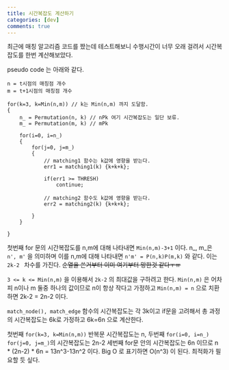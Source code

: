 ```yaml
---
title: 시간복잡도 계산하기
categories: [dev]
comments: true
---
```


최근에 매칭 알고리즘 코드를 짰는데 테스트해보니 수행시간이 너무 오래 걸려서 시간복잡도를 한번 계산해보았다.

pseudo code 는 아래와 같다.

```
n = t시점의 매칭점 개수
m = t+1시점의 매칭점 개수

for(k=3, k=Min(n,m)) // k는 Min(n,m) 까지 도달함.
{
    n_ = Permutation(n, k) // nPk 여기 시간복잡도는 일단 보류.
    m_ = Permutation(m, k) // mPk

    for(i=0, i=n_)
    {
        for(j=0, j=m_)
        {
            // matching1 함수는 k값에 영향을 받는다.
            err1 = matching1(k) {k+k+k}; 

            if(err1 >= THRESH)
                continue;
            
            // matching2 함수도 k값에 영향을 받는다.
            err2 = matching2(k) {k+k+k};

        }
    }

}
```

첫번째 for 문의 시간복잡도를 n,m에 대해 나타내면 ``` Min(n,m)-3+1 ``` 이다.
n_, m_은 ``` n', m' ``` 을 의미하며 이를 n,m에 대해 나타내면
``` n'm' = P(n,k)P(m,k) ```
와 같다. 이는 ``` 2k-2  ``` 차수를 가진다. ~~순열을 쓴거부터 이미 여기부터 망한것 같다ㅜㅠ~~
   

``` 3 <= k <= Min(n,m) ``` 을 이용해서 ``` 2k-2 ``` 의 최대값을 구하려고 한다.
``` Min(n,m) ``` 은 어차피 n이나 m 둘중 하나의 값이므로 n이 항상 작다고 가정하고 ``` Min(n,m) = n ``` 으로 치환하면 2k-2 = 2n-2 이다.
   

``` match_node(), match_edge ``` 함수의 시간복잡도는 각 3k이고 if문을 고려해서 총 과정의 시간복잡도는 6k로 가정하고 6k=6n 으로 계산한다.

첫번째 ``` for(k=3, k=Min(n,m)) ``` 반복문 시간복잡도는 n,
두번째 ``` for(i=0, i=n_) for(j=0, j=m_) ```의 시간복잡도는 2n-2
세번째 for문 안의 시간복잡도는 6n 이므로
n * (2n-2) * 6n = 13n^3-13n^2 이다.
Big O 로 표기하면 O(n^3) 이 된다. 최적화가 필요할 듯 싶다.


   

